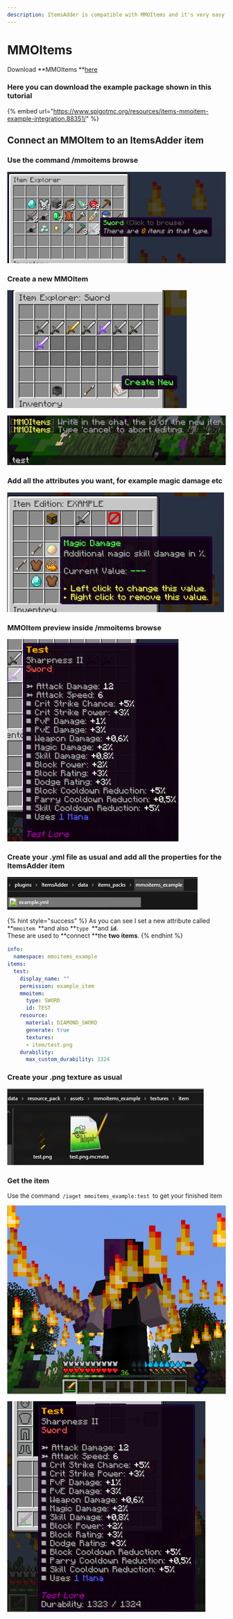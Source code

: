 ```yaml
---
description: ItemsAdder is compatible with MMOItems and it's very easy to integrate.
---
```


# MMOItems

Download \*\*MMOItems \*\*[here](https://www.spigotmc.org/resources/mmoitems-premium.39267/)

### Here you can download the example package shown in this tutorial

{% embed url="https://www.spigotmc.org/resources/items-mmoitem-example-integration.88351/" %}

## Connect an MMOItem to an ItemsAdder item

### Use the command /mmoitems browse

![](<../../../.gitbook/assets/immagine (25).png>)

### Create a new MMOItem

![](<../../../.gitbook/assets/immagine (26).png>)

![](<../../../.gitbook/assets/immagine (29).png>)

### Add all the attributes you want, for example magic damage etc

![](<../../../.gitbook/assets/immagine (28).png>)

### MMOItem preview inside /mmoitems browse

![](<../../../.gitbook/assets/immagine (30).png>)



### Create your .yml file as usual and add all the properties for the ItemsAdder item

![](<../../../.gitbook/assets/immagine (32).png>)

{% hint style="success" %}
As you can see I set a new attribute called \*\*`mmoitem `\*\*and also \*\*`type `\*\*and **`id`**.\
These are used to \*\*connect \*\*the **two items**.
{% endhint %}

```yaml
info:
  namespace: mmoitems_example
items:
  test:
    display_name: ""
    permission: example_item
    mmoitem:
      type: SWORD
      id: TEST
    resource:
      material: DIAMOND_SWORD
      generate: true
      textures:
      - item/test.png
    durability:
      max_custom_durability: 1324
```

### Create your .png texture as usual

![](<../../../.gitbook/assets/immagine (31).png>)

### Get the item

Use the command`  /iaget mmoitems_example:test  `to get your finished item

![](<../../../.gitbook/assets/immagine (33).png>)

![](<../../../.gitbook/assets/immagine (34).png>)

